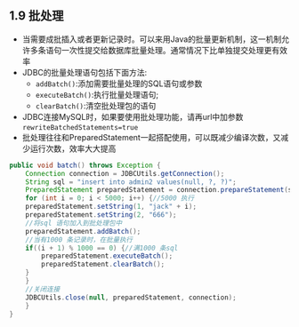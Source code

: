 ## 1.9 批处理

- 当需要成批插入或者更新记录时。可以来用Java的批量更新机制，这一机制允许多条语句一次性提交给数据库批量处理。通常情况下比单独提交处理更有效率
- JDBC的批量处理语句包括下面方法:
  - `addBatch()`:添加需要批量处理的SQL语句或参数
  - `executeBatch()`:执行批量处理语句;
  - `clearBatch()`:清空批处理包的语句
- JDBC连接MySQL时，如果要使用批处理功能，请再url中加参数`rewriteBatchedStatements=true`
- 批处理往往和PreparedStatement一起搭配使用，可以既减少编译次数，又减少运行次数，效率大大提高

~~~java
public void batch() throws Exception {
    Connection connection = JDBCUtils.getConnection();
    String sql = "insert into admin2 values(null, ?, ?)";
    PreparedStatement preparedStatement = connection.prepareStatement(sql);
    for (int i = 0; i < 5000; i++) {//5000 执行
    preparedStatement.setString(1, "jack" + i);
    preparedStatement.setString(2, "666");
    //将sql 语句加入到批处理包中
    preparedStatement.addBatch();
    //当有1000 条记录时，在批量执行
    if((i + 1) % 1000 == 0) {//满1000 条sql
    	preparedStatement.executeBatch();
    	preparedStatement.clearBatch();
    }
    }
    //关闭连接
    JDBCUtils.close(null, preparedStatement, connection);
    }
}
~~~

